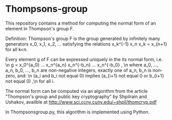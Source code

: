 # Thompsons-group

This repository contains a method for computing the normal form of an element in Thompson's group F. 

Definition: Thompson's group F is the group generated by infinitely many generators x_0, x_1, x_2, ... satisfying the relations x_k^{-1} x_n x_k = x_{n+1} for all k<n. 

Every element g of F can be expressed uniquely in the its normal form, i.e. \n
g = x_0^{a_0} ... x_n^{a_n} x_n^{-b_n} ... x_n^{-b_0} , \n
where a_0, ..., a_n, b_0, ..., b_n are non-negative integers, exactly one of a_n, b_n is non-zero, and: \n
(a_i and b_i not equal 0)    implies   (a_{i+1} not equal 0 or b_{i+1} not equal 0) ,\n
for all i.

The normal form can be computed via an algorithm from the article "Thompson's group and
public key cryptography" by Shpilrain and Ushakov, availble at
http://www.sci.ccny.cuny.edu/~shpil/thomcryp.pdf

In Thompsonsgroup.py, this algorithm is implemented using Python.
